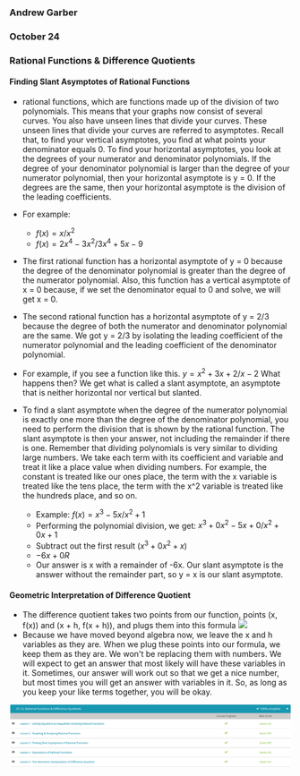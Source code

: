 ### Andrew Garber
### October 24
### Rational Functions & Difference Quotients

#### Finding Slant Asymptotes of Rational Functions
 - rational functions, which are functions made up of the division of two polynomials. This means that your graphs now consist of several curves. You also have unseen lines that divide your curves. These unseen lines that divide your curves are referred to asymptotes. Recall that, to find your vertical asymptotes, you find at what points your denominator equals 0. To find your horizontal asymptotes, you look at the degrees of your numerator and denominator polynomials. If the degree of your denominator polynomial is larger than the degree of your numerator polynomial, then your horizontal asymptote is y = 0. If the degrees are the same, then your horizontal asymptote is the division of the leading coefficients.
 - For example: 
    - $f(x) = x / x^2$
    - $f (x) = 2x^4 - 3x^2 / 3x^4 + 5x - 9$

 - The first rational function has a horizontal asymptote of y = 0 because the degree of the denominator polynomial is greater than the degree of the numerator polynomial. Also, this function has a vertical asymptote of x = 0 because, if we set the denominator equal to 0 and solve, we will get x = 0.
 - The second rational function has a horizontal asymptote of y = 2/3 because the degree of both the numerator and denominator polynomial are the same. We got y = 2/3 by isolating the leading coefficient of the numerator polynomial and the leading coefficient of the denominator polynomial.
 - For example, if you see a function like this. $y = x^2 + 3x +2 / x - 2$ What happens then? We get what is called a slant asymptote, an asymptote that is neither horizontal nor vertical but slanted.
 - To find a slant asymptote when the degree of the numerator polynomial is exactly one more than the degree of the denominator polynomial, you need to perform the division that is shown by the rational function. The slant asymptote is then your answer, not including the remainder if there is one. Remember that dividing polynomials is very similar to dividing large numbers. We take each term with its coefficient and variable and treat it like a place value when dividing numbers. For example, the constant is treated like our ones place, the term with the x variable is treated like the tens place, the term with the x^2 variable is treated like the hundreds place, and so on.
    - Example: $f (x) = x^3 - 5x / x^2 + 1$
    - Performing the polynomial division, we get: $x^3 + 0x^2 - 5x + 0 / x^2 + 0x +1$
    - Subtract out the first result $(x^3 + 0x^2 + x)$
    - $-6x + 0 R$
    - Our answer is x with a remainder of -6x. Our slant asymptote is the answer without the remainder part, so y = x is our slant asymptote.

#### Geometric Interpretation of Difference Quotient
 - The difference quotient takes two points from our function, points (x, f(x)) and (x + h, f(x + h)), and plugs them into this formula
 ![](https://study.com/cimages/multimages/16/graphdifferencequotient2.jpg)
 - Because we have moved beyond algebra now, we leave the x and h variables as they are. When we plug these points into our formula, we keep them as they are. We won't be replacing them with numbers. We will expect to get an answer that most likely will have these variables in it. Sometimes, our answer will work out so that we get a nice number, but most times you will get an answer with variables in it. So, as long as you keep your like terms together, you will be okay.

![](Media/ch12rationalfunctions.png)